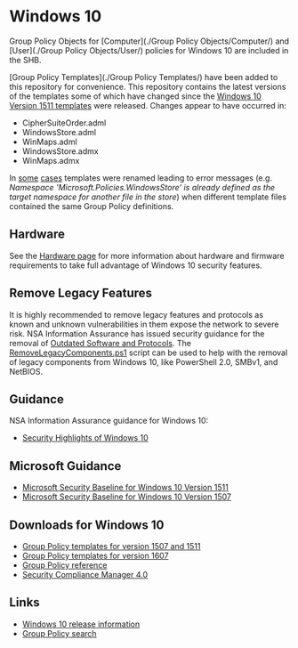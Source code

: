 # Windows 10
Group Policy Objects for [Computer](./Group Policy Objects/Computer/) and [User](./Group Policy Objects/User/) policies for Windows 10 are included in the SHB.

[Group Policy Templates](./Group Policy Templates/) have been added to this repository for convenience. This repository contains the latest versions of the templates some of which have changed since the [Windows 10 Version 1511 templates](https://www.microsoft.com/en-us/download/details.aspx?id=48257) were released. Changes appear to have occurred in:

* CipherSuiteOrder.adml
* WindowsStore.adml 
* WinMaps.adml
* WindowsStore.admx
* WinMaps.admx

In [some](https://support.microsoft.com/en-us/kb/3077013) [cases](https://social.technet.microsoft.com/Forums/office/en-US/b4c68086-d348-45ae-aa48-4bd8fd9c3959/upgrading-central-store-error-message-namespace?forum=winserverGP) templates were renamed leading to error messages (e.g. *Namespace 'Microsoft.Policies.WindowsStore' is already defined as the target namespace for another file in the store*) when different template files contained the same Group Policy definitions.

## Hardware
See the [Hardware page](./../Hardware/README.md) for more information about hardware and firmware requirements to take full advantage of Windows 10 security features.

## Remove Legacy Features
It is highly recommended to remove legacy features and protocols as known and unknown vulnerabilities in them expose the network to severe risk. NSA Information Assurance has issued security guidance for the removal of [Outdated Software and Protocols](https://www.iad.gov/iad/library/ia-advisories-alerts/outdated-software-and-protocols-update.cfm). The [RemoveLegacyComponents.ps1](./Scripts/RemoveLegacyComponents.ps1) script can be used to help with the removal of legacy components from Windows 10, like PowerShell 2.0, SMBv1, and NetBIOS.

## Guidance
NSA Information Assurance guidance for Windows 10:
* [Security Highlights of Windows 10](https://www.iad.gov/iad/library/ia-guidance/security-configuration/operating-systems/security-highlights-of-windows-10.cfm)

## Microsoft Guidance
* [Microsoft Security Baseline for Windows 10 Version 1511](https://blogs.technet.microsoft.com/secguide/2016/01/22/security-baseline-for-windows-10-v1511-threshold-2-final/)
* [Microsoft Security Baseline for Windows 10 Version 1507](https://blogs.technet.microsoft.com/secguide/2016/01/22/security-baseline-for-windows-10-v1507-build-10240-th1-ltsb-update/)

## Downloads for Windows 10
* [Group Policy templates for version 1507 and 1511](https://www.microsoft.com/en-us/download/details.aspx?id=48257)
* [Group Policy templates for version 1607](https://www.microsoft.com/en-us/download/details.aspx?id=53430)
* [Group Policy reference](https://www.microsoft.com/en-us/download/details.aspx?id=25250)
* [Security Compliance Manager 4.0](http://go.microsoft.com/fwlink/?LinkId=823534)

## Links
* [Windows 10 release information](https://technet.microsoft.com/en-us/windows/release-info.aspx)
* [Group Policy search](http://gpsearch.azurewebsites.net/)